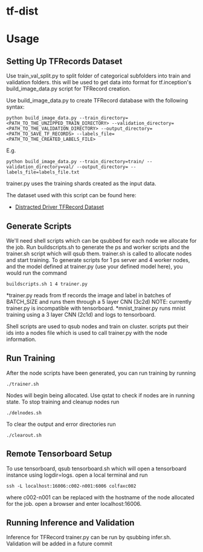 # tf-dist

# Usage

## Setting Up TFRecords Dataset
Use train_val_split.py to split folder of categorical subfolders into train and validation folders.  this will be used to get data into format for tf.inception's build_image_data.py script for TFRecord creation.

Use build_image_data.py to create TFRecord database with the following syntax:
```
python build_image_data.py --train_directory=<PATH_TO_THE_UNZIPPED_TRAIN_DIRECTORY> --validation_directory=<PATH_TO_THE_VALIDATION_DIRECTORY> --output_directory=<PATH_TO_SAVE_TF_RECORDS> --labels_file=<PATH_TO_THE_CREATED_LABELS_FILE>
```
E.g.
```
python build_image_data.py --train_directory=train/ --validation_directory=val/ --output_directory= --labels_file=labels_file.txt
```
trainer.py uses the training shards created as the input data.

The dataset used with this script can be found here:
* [Distracted Driver TFRecord Dataset](https://drive.google.com/open?id=1FYrVAszEFMNTUdObK8SrKOqM8bwVxSPl)

## Generate Scripts
We'll need shell scripts which can be qsubbed for each node we allocate for the job.  Run buildscripts.sh to generate the ps and worker scripts and the trainer.sh script which will qsub them. trainer.sh is called to allocate nodes and start training.
To generate scripts for 1 ps server and 4 worker nodes, and the model defined at trainer.py (use your defined model here), you would run the command
```
buildscripts.sh 1 4 trainer.py
```
*trainer.py reads from tf records the image and label in batches of BATCH_SIZE and runs them through a 5 layer CNN (3c2d)
	NOTE: currently trainer.py is incompatible with tensorboard.
*mnist_trainer.py runs mnist training using a 3 layer CNN (2c1d) and logs to tensorboard.

Shell scripts are used to qsub nodes and train on cluster. scripts put their ids into a nodes file which is used to call trainer.py with the node information.

## Run Training
After the node scripts have been generated, you can run training by running
```
./trainer.sh
```
Nodes will begin being allocated.  Use qstat to check if nodes are in running state.
To stop training and cleanup nodes run
```
./delnodes.sh
```
To clear the output and error directories run
```
./clearout.sh
```

## Remote Tensorboard Setup
To use tensorboard, qsub tensorboard.sh which will open a tensorboard instance using logdir=logs.  open a local terminal and run
```
ssh -L localhost:16006:c002-n001:6006 colfaxc002
```
where c002-n001 can be replaced with the hostname of the node allocated for the job. open a browser and enter localhost:16006.

## Running Inference and Validation
Inference for TFRecord trainer.py can be run by qsubbing infer.sh.
Validation will be added in a future commit

